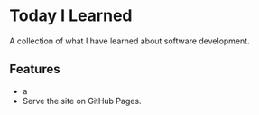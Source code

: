 # Today I Learned
A collection of what I have learned about software development.
## Features
- a
- Serve the site on GitHub Pages.
